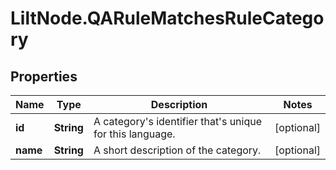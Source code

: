 # LiltNode.QARuleMatchesRuleCategory

## Properties

Name | Type | Description | Notes
------------ | ------------- | ------------- | -------------
**id** | **String** | A category&#39;s identifier that&#39;s unique for this language. | [optional] 
**name** | **String** | A short description of the category. | [optional] 


